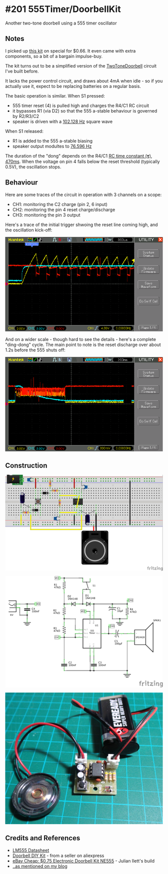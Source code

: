 # #201 555Timer/DoorbellKit

Another two-tone doorbell using a 555 timer oscillator

## Notes

I picked up
[this kit](http://www.aliexpress.com/item/Perfect-Doorbell-Suite-Electronic-DIY-Kit-for-Home-Security-6V-PCB-3-9-x-3-5/32497451130.html)
on special for $0.66. It even came with extra components, so a bit of a bargain impulse-buy.

The kit turns out to be a simplified version of the [TwoToneDoorbell](../TwoToneDoorbell) circuit I've built before.

It lacks the power control circuit, and draws about 4mA when idle - so if you actually use it, expect to be replacing batteries
on a regular basis.

The basic operation is similar. When S1 pressed:
* 555 timer reset (4) is pulled high and charges the R4/C1 RC circuit
* it bypasses R1 (via D2) so that the 555 a-stable behaviour is governed by R2/R3/C2
* speaker is driven with a [102.128 Hz](http://visual555.tardate.com/?mode=astable&r1=47&r2=47&c=0.1) square wave

When S1 released:
* R1 is added to the 555 a-stable biasing
* speaker output modultes to [76.596 Hz](http://visual555.tardate.com/?mode=astable&r1=94&r2=47&c=0.1)

The duration of the "dong" depends on the R4/C1 [RC time constant (𝛕)](http://en.wikipedia.org/wiki/RC_time_constant),
[470ms](http://www.wolframalpha.com/input/?i=47k%CE%A9+*+10%CE%BCF).
When the voltage on pin 4 falls below the reset threshold (typically 0.5V), the oscillation stops.

## Behaviour

Here are some traces of the circuit in operation with 3 channels on a scope:

* CH1: monitoring the C2 charge (pin 2, 6 input)
* CH2: monitoring the pin 4 reset charge/discharge
* CH3: monitoring the pin 3 output

Here's a trace of the initial trigger shwoing the reset line coming high, and the oscillation kick-off:

![scope_trigger](./assets/scope_trigger.gif?raw=true)

And on a wider scale - though hard to see the details - here's a complete "ding-dong" cycle.
The main point to note is the reset discharge over about 1.2s before the 555 shuts off:

![scope_trigger](./assets/scope_decay.gif?raw=true)

## Construction

![Breadboard](./assets/DoorbellKit_bb.jpg?raw=true)

![The Schematic](./assets/DoorbellKit_schematic.jpg?raw=true)

![The Build](./assets/DoorbellKit_build.jpg?raw=true)

## Credits and References
* [LM555 Datasheet](http://www.futurlec.com/Linear/LM555CN.shtml)
* [Doorbell DIY Kit](http://www.aliexpress.com/item/Perfect-Doorbell-Suite-Electronic-DIY-Kit-for-Home-Security-6V-PCB-3-9-x-3-5/32497451130.html) - from a seller on aliexpress
* [eBay Cheap: $0.75 Electronic Doorbell Kit NE555](https://youtu.be/zGkbNP23zo4) - Julian Ilett's build
* [..as mentioned on my blog](http://blog.tardate.com/2016/04/littlearduinoprojects201-yet-another.html)
